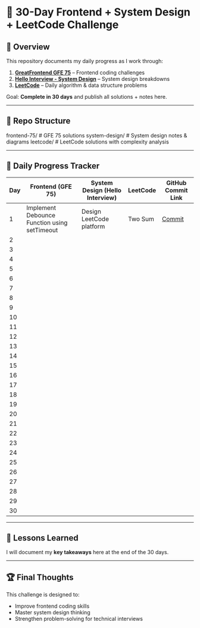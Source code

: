 # 🚀 30-Day Frontend + System Design + LeetCode Challenge

## 📅 Overview

This repository documents my daily progress as I work through:

1. **[GreatFrontend GFE 75](https://www.greatfrontend.com/interviews/gfe75)** – Frontend coding challenges
2. **[Hello Interview - System Design](https://www.hellointerview.com/)** – System design breakdowns
3. **[LeetCode](https://leetcode.com/)** – Daily algorithm & data structure problems

Goal: **Complete in 30 days** and publish all solutions + notes here.

---

## 📂 Repo Structure

frontend-75/ # GFE 75 solutions
system-design/ # System design notes & diagrams
leetcode/ # LeetCode solutions with complexity analysis

---

## 📆 Daily Progress Tracker

| Day | Frontend (GFE 75)                            | System Design (Hello Interview) | LeetCode | GitHub Commit Link                                                                                         |
| --- | -------------------------------------------- | ------------------------------- | -------- | ---------------------------------------------------------------------------------------------------------- |
| 1   | Implement Debounce Function using setTimeout | Design LeetCode platform        | Two Sum  | [Commit](lhttps://github.com/rishiarya09/30-Day-Challenge/commit/abde5bbf1041b06232ce896286d71b864efb13a0) |
| 2   |                                              |                                 |          |                                                                                                            |
| 3   |                                              |                                 |          |                                                                                                            |
| 4   |                                              |                                 |          |                                                                                                            |
| 5   |                                              |                                 |          |                                                                                                            |
| 6   |                                              |                                 |          |                                                                                                            |
| 7   |                                              |                                 |          |                                                                                                            |
| 8   |                                              |                                 |          |                                                                                                            |
| 9   |                                              |                                 |          |                                                                                                            |
| 10  |                                              |                                 |          |                                                                                                            |
| 11  |                                              |                                 |          |                                                                                                            |
| 12  |                                              |                                 |          |                                                                                                            |
| 13  |                                              |                                 |          |                                                                                                            |
| 14  |                                              |                                 |          |                                                                                                            |
| 15  |                                              |                                 |          |                                                                                                            |
| 16  |                                              |                                 |          |                                                                                                            |
| 17  |                                              |                                 |          |                                                                                                            |
| 18  |                                              |                                 |          |                                                                                                            |
| 19  |                                              |                                 |          |                                                                                                            |
| 20  |                                              |                                 |          |                                                                                                            |
| 21  |                                              |                                 |          |                                                                                                            |
| 22  |                                              |                                 |          |                                                                                                            |
| 23  |                                              |                                 |          |                                                                                                            |
| 24  |                                              |                                 |          |                                                                                                            |
| 25  |                                              |                                 |          |                                                                                                            |
| 26  |                                              |                                 |          |                                                                                                            |
| 27  |                                              |                                 |          |                                                                                                            |
| 28  |                                              |                                 |          |                                                                                                            |
| 29  |                                              |                                 |          |                                                                                                            |
| 30  |                                              |                                 |          |                                                                                                            |

---

## 🧠 Lessons Learned

I will document my **key takeaways** here at the end of the 30 days.

---

## 🏆 Final Thoughts

This challenge is designed to:

- Improve frontend coding skills
- Master system design thinking
- Strengthen problem-solving for technical interviews
